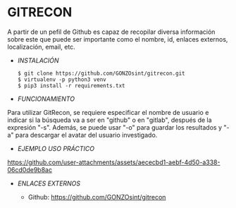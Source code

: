 # **GITRECON**

A partir de un pefil de Github es capaz de recopilar diversa información sobre este que puede ser importante como el nombre, id, enlaces externos, localización, email, etc.

- *INSTALACIÓN*

      $ git clone https://github.com/GONZOsint/gitrecon.git
      $ virtualenv -p python3 venv
      $ pip3 install -r requirements.txt
  
- *FUNCIONAMIENTO*

Para utilizar GitRecon, se requiere especificar el nombre de usuario e indicar si la búsqueda va a ser en "github" o en "gitlab", después de la expresión "-s".
Además, se puede usar "-o" para guardar los resultados y "-a" para descargar el avatar del usuario investigado.


- *EJEMPLO USO PRÁCTICO*


https://github.com/user-attachments/assets/aececbd1-aebf-4d50-a338-06cd0de9b8ac



- *ENLACES EXTERNOS*

  - Github: https://github.com/GONZOsint/gitrecon
